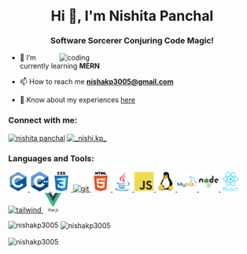 <h1 align="center">Hi 👋, I'm Nishita Panchal</h1>
<h3 align="center">Software Sorcerer Conjuring Code Magic!</h3>
<img align = "right" alt = "coding"width = "400" src = "https://cdn.dribbble.com/users/4055494/screenshots/15215756/media/d2b66c4ca0192aa26d103448b3d1518b.gif">
<!-- <p align="left"> <a href="https://github.com/ryo-ma/github-profile-trophy"><img src="https://github-profile-trophy.vercel.app/?username=nishakp3005" alt="nishakp3005" /></a> </p> -->

- 🌱 I’m currently learning **MERN**

- 📫 How to reach me **nishakp3005@gmail.com**

- 📄 Know about my experiences [here](https://drive.google.com/file/d/1YjZ0Iu2EvbCWGAvhIkwnVUfviaustQsE/view)

<h3 align="left">Connect with me:</h3>
<p align="left">
<!-- <a href="https://codepen.io/nishita-panchal" target="blank"><img align="center" src="https://raw.githubusercontent.com/rahuldkjain/github-profile-readme-generator/master/src/images/icons/Social/codepen.svg" alt="nishita-panchal" height="30" width="40" /></a> -->
<a href="https://linkedin.com/in/nishita panchal" target="blank"><img align="center" src="https://raw.githubusercontent.com/rahuldkjain/github-profile-readme-generator/master/src/images/icons/Social/linked-in-alt.svg" alt="nishita panchal" height="30" width="40" /></a>
<a href="https://instagram.com/_nishi.kp_" target="blank"><img align="center" src="https://raw.githubusercontent.com/rahuldkjain/github-profile-readme-generator/master/src/images/icons/Social/instagram.svg" alt="_nishi.kp_" height="30" width="40" /></a>
<!-- <a href="https://dribbble.com/nishakp3005" target="blank"><img align="center" src="https://raw.githubusercontent.com/rahuldkjain/github-profile-readme-generator/master/src/images/icons/Social/dribbble.svg" alt="nishakp3005" height="30" width="40" /></a>
<a href="https://www.codechef.com/users/nishakp3005" target="blank"><img align="center" src="https://cdn.jsdelivr.net/npm/simple-icons@3.1.0/icons/codechef.svg" alt="nishakp3005" height="30" width="40" /></a>
<a href="https://www.hackerrank.com/nishakp3005" target="blank"><img align="center" src="https://raw.githubusercontent.com/rahuldkjain/github-profile-readme-generator/master/src/images/icons/Social/hackerrank.svg" alt="nishakp3005" height="30" width="40" /></a>
<a href="https://codeforces.com/profile/ocean._.blue" target="blank"><img align="center" src="https://raw.githubusercontent.com/rahuldkjain/github-profile-readme-generator/master/src/images/icons/Social/codeforces.svg" alt="ocean._.blue" height="30" width="40" /></a>
<a href="https://www.leetcode.com/nishakp_3005" target="blank"><img align="center" src="https://raw.githubusercontent.com/rahuldkjain/github-profile-readme-generator/master/src/images/icons/Social/leet-code.svg" alt="nishakp_3005" height="30" width="40" /></a>
<a href="https://auth.geeksforgeeks.org/user/nishak4l6d" target="blank"><img align="center" src="https://raw.githubusercontent.com/rahuldkjain/github-profile-readme-generator/master/src/images/icons/Social/geeks-for-geeks.svg" alt="nishak4l6d" height="30" width="40" /></a>
</p> -->

<h3 align="left">Languages and Tools:</h3>
<p align="left"> <a href="https://www.cprogramming.com/" target="_blank" rel="noreferrer"> <img src="https://raw.githubusercontent.com/devicons/devicon/master/icons/c/c-original.svg" alt="c" width="40" height="40"/> </a> <a href="https://www.w3schools.com/cpp/" target="_blank" rel="noreferrer"> <img src="https://raw.githubusercontent.com/devicons/devicon/master/icons/cplusplus/cplusplus-original.svg" alt="cplusplus" width="40" height="40"/> </a> <a href="https://www.w3schools.com/css/" target="_blank" rel="noreferrer"> <img src="https://raw.githubusercontent.com/devicons/devicon/master/icons/css3/css3-original-wordmark.svg" alt="css3" width="40" height="40"/> </a> <a href="https://git-scm.com/" target="_blank" rel="noreferrer"> <img src="https://www.vectorlogo.zone/logos/git-scm/git-scm-icon.svg" alt="git" width="40" height="40"/> </a> <a href="https://www.w3.org/html/" target="_blank" rel="noreferrer"> <img src="https://raw.githubusercontent.com/devicons/devicon/master/icons/html5/html5-original-wordmark.svg" alt="html5" width="40" height="40"/> </a> <a href="https://www.java.com" target="_blank" rel="noreferrer"> <img src="https://raw.githubusercontent.com/devicons/devicon/master/icons/java/java-original.svg" alt="java" width="40" height="40"/> </a> <a href="https://developer.mozilla.org/en-US/docs/Web/JavaScript" target="_blank" rel="noreferrer"> <img src="https://raw.githubusercontent.com/devicons/devicon/master/icons/javascript/javascript-original.svg" alt="javascript" width="40" height="40"/> </a> <a href="https://www.linux.org/" target="_blank" rel="noreferrer"> <img src="https://raw.githubusercontent.com/devicons/devicon/master/icons/linux/linux-original.svg" alt="linux" width="40" height="40"/> </a> <a href="https://www.mysql.com/" target="_blank" rel="noreferrer"> <img src="https://raw.githubusercontent.com/devicons/devicon/master/icons/mysql/mysql-original-wordmark.svg" alt="mysql" width="40" height="40"/> </a> <a href="https://nodejs.org" target="_blank" rel="noreferrer"> <img src="https://raw.githubusercontent.com/devicons/devicon/master/icons/nodejs/nodejs-original-wordmark.svg" alt="nodejs" width="40" height="40"/> </a> <a href="https://reactjs.org/" target="_blank" rel="noreferrer"> <img src="https://raw.githubusercontent.com/devicons/devicon/master/icons/react/react-original-wordmark.svg" alt="react" width="40" height="40"/> </a> <a href="https://tailwindcss.com/" target="_blank" rel="noreferrer"> <img src="https://www.vectorlogo.zone/logos/tailwindcss/tailwindcss-icon.svg" alt="tailwind" width="40" height="40"/> </a> <a href="https://vuejs.org/" target="_blank" rel="noreferrer"> <img src="https://raw.githubusercontent.com/devicons/devicon/master/icons/vuejs/vuejs-original-wordmark.svg" alt="vuejs" width="40" height="40"/> </a> </p>

<p><img align="left" src="https://github-readme-stats.vercel.app/api/top-langs?username=nishakp3005&show_icons=true&locale=en&layout=compact&theme=ambient_gradient" alt="nishakp3005" /></p>

<p>&nbsp;<img align="center" src="https://github-readme-stats.vercel.app/api?username=nishakp3005&show_icons=true&locale=en&theme=ambient_gradient" alt="nishakp3005" /></p> 

<p><img align="center" src="https://github-readme-streak-stats.herokuapp.com/?user=nishakp3005&" alt="nishakp3005" /></p>
